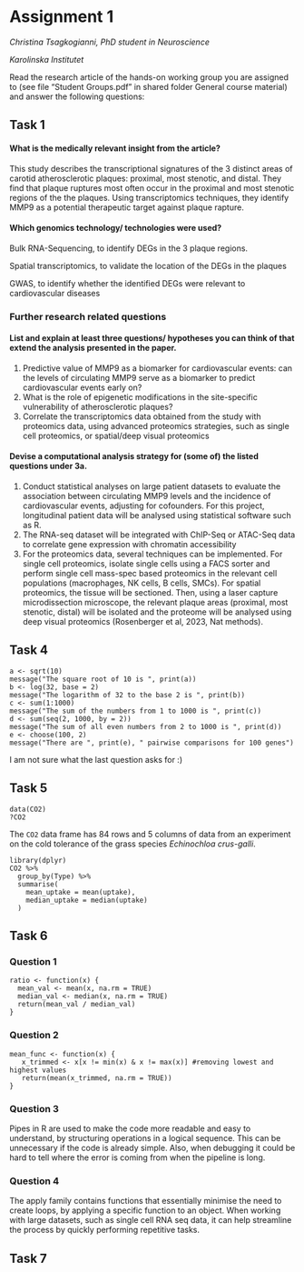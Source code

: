 # Assignment 1

*Christina Tsagkogianni, PhD student in Neuroscience*

*Karolinska Institutet*

Read the research article of the hands-on working group you are assigned to (see file “Student Groups.pdf” in shared folder General course material) and answer the following questions:

## Task 1

#### What is the medically relevant insight from the article?

This study describes the transcriptional signatures of the 3 distinct areas of carotid atherosclerotic plaques: proximal, most stenotic, and distal. They find that plaque ruptures most often occur in the proximal and most stenotic regions of the the plaques. Using transcriptomics techniques, they identify MMP9 as a potential therapeutic target against plaque rapture.

#### Which genomics technology/ technologies were used?

Bulk RNA-Sequencing, to identify DEGs in the 3 plaque regions.

Spatial transcriptomics, to validate the location of the DEGs in the plaques

GWAS, to identify whether the identified DEGs were relevant to cardiovascular diseases

### Further research related questions

#### List and explain at least three questions/ hypotheses you can think of that extend the analysis presented in the paper.

1.  Predictive value of MMP9 as a biomarker for cardiovascular events: can the levels of circulating MMP9 serve as a biomarker to predict cardiovascular events early on?
2.  What is the role of epigenetic modifications in the site-specific vulnerability of atherosclerotic plaques?
3.  Correlate the transcriptomics data obtained from the study with proteomics data, using advanced proteomics strategies, such as single cell proteomics, or spatial/deep visual proteomics

#### Devise a computational analysis strategy for (some of) the listed questions under 3a.

1.  Conduct statistical analyses on large patient datasets to evaluate the association between circulating MMP9 levels and the incidence of cardiovascular events, adjusting for cofounders. For this project, longitudinal patient data will be analysed using statistical software such as R.
2.  The RNA-seq dataset will be integrated with ChIP-Seq or ATAC-Seq data to correlate gene expression with chromatin accessibility
3.  For the proteomics data, several techniques can be implemented. For single cell proteomics, isolate single cells using a FACS sorter and perform single cell mass-spec based proteomics in the relevant cell populations (macrophages, NK cells, B cells, SMCs). For spatial proteomics, the tissue will be sectioned. Then, using a laser capture microdissection microscope, the relevant plaque areas (proximal, most stenotic, distal) will be isolated and the proteome will be analysed using deep visual proteomics (Rosenberger et al, 2023, Nat methods).

## Task 4

```{r}
a <- sqrt(10)
message("The square root of 10 is ", print(a))
b <- log(32, base = 2)
message("The logarithm of 32 to the base 2 is ", print(b))
c <- sum(1:1000)
message("The sum of the numbers from 1 to 1000 is ", print(c))
d <- sum(seq(2, 1000, by = 2))
message("The sum of all even numbers from 2 to 1000 is ", print(d))
e <- choose(100, 2)
message("There are ", print(e), " pairwise comparisons for 100 genes")
```

I am not sure what the last question asks for :)

## Task 5

```{r}
data(CO2)
?CO2
```

The `CO2` data frame has 84 rows and 5 columns of data from an experiment on the cold tolerance of the grass species *Echinochloa crus-galli*.

```{r}
library(dplyr)
CO2 %>%
  group_by(Type) %>%
  summarise(
    mean_uptake = mean(uptake),
    median_uptake = median(uptake)
  )
```

## Task 6

### Question 1

```{r}
ratio <- function(x) {
  mean_val <- mean(x, na.rm = TRUE) 
  median_val <- median(x, na.rm = TRUE)
  return(mean_val / median_val)
}
```

### Question 2

```{r}
mean_func <- function(x) {
   x_trimmed <- x[x != min(x) & x != max(x)] #removing lowest and highest values
   return(mean(x_trimmed, na.rm = TRUE))
}
```

### Question 3

Pipes in R are used to make the code more readable and easy to understand, by structuring operations in a logical sequence. This can be unnecessary if the code is already simple. Also, when debugging it could be hard to tell where the error is coming from when the pipeline is long.

### Question 4

The apply family contains functions that essentially minimise the need to create loops, by applying a specific function to an object. When working with large datasets, such as single cell RNA seq data, it can help streamline the process by quickly performing repetitive tasks.

## Task 7
